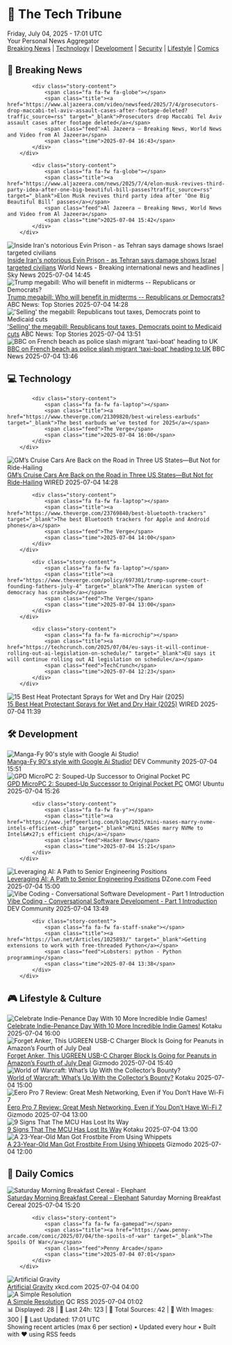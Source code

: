 <!-- Processing 54 RSS feeds at 2025-07-04 17:01:25 UTC -->
<!-- Processing: Saturday Morning Breakfast Cereal -->
<!-- Processing: Poorly Drawn Lines -->
<!-- Processing: Garfield -->
<!-- Processing: Dilbert -->
<!-- Processing: Cyanide & Happiness -->
<!-- Processing: Questionable Content -->
<!-- Processing: BBC World News -->
<!-- Processing: BBC Breaking News -->
<!-- Processing: Al Jazeera Breaking News -->
<!-- Processing: ABC News Breaking -->
<!-- Processing: NBC News Breaking -->
<!-- Processing: Guardian World News -->
<!-- Processing: Sky News World -->
<!-- Processing: The Verge -->
<!-- Processing: Ars Technica -->
<!-- Processing: O'Reilly Radar -->
<!-- Processing: Lobsters Python -->
<!-- Processing: Hacker News -->
<!-- Processing: StackOverflow Blog -->
<!-- Processing: It's FOSS -->
<!-- Error processing https://itsfoss.com/rss/: The read operation timed out -->
<!-- Processing: OMG! Ubuntu -->
<!-- Processing: Linux.com -->
<!-- Processing: Ubuntu Blog -->
<!-- Processing: InfoQ -->
<!-- Processing: Coding Horror -->
<!-- Processing: The Pragmatic Engineer -->
<!-- Processing: Kotaku -->
<!-- Processing: Boing Boing -->
<!-- Processing: Schneier on Security -->
<!-- Generated 5 new posts out of 29 feeds processed -->
<div class="newspaper-header">
    <h1 class="newspaper-title">📰 The Tech Tribune</h1>
    <div class="newspaper-date">Friday, July 04, 2025 - 17:01 UTC</div>
    <div class="newspaper-subtitle">Your Personal News Aggregator</div>
</div>

<div class="newspaper-nav">
    <a href="#breaking">Breaking News</a> |
    <a href="#tech">Technology</a> |
    <a href="#dev">Development</a> |
    <a href="#security">Security</a> |
    <a href="#lifestyle">Lifestyle</a> |
    <a href="#webcomics">Comics</a>
</div>

<div class="news-section breaking-news" id="breaking">
<h2 class="section-header">🚨 Breaking News</h2>
<div class="stories-container">
<div class="story">
            
            <div class="story-content">
                <span class="fa fa-fw fa-globe"></span>
                <span class="title"><a href="https://www.aljazeera.com/video/newsfeed/2025/7/4/prosecutors-drop-maccabi-tel-aviv-assault-cases-after-footage-deleted?traffic_source=rss" target="_blank">Prosecutors drop Maccabi Tel Aviv assault cases after footage deleted</a></span>
                <span class="feed">Al Jazeera – Breaking News, World News and Video from Al Jazeera</span>
                <span class="time">2025-07-04 16:43</span>
            </div>
        </div>
<div class="story">
            
            <div class="story-content">
                <span class="fa fa-fw fa-globe"></span>
                <span class="title"><a href="https://www.aljazeera.com/news/2025/7/4/elon-musk-revives-third-party-idea-after-one-big-beautiful-bill-passes?traffic_source=rss" target="_blank">Elon Musk revives third party idea after ‘One Big Beautiful Bill’ passes</a></span>
                <span class="feed">Al Jazeera – Breaking News, World News and Video from Al Jazeera</span>
                <span class="time">2025-07-04 15:42</span>
            </div>
        </div>
<div class="story">
            <img src="https://e3.365dm.com/25/07/1920x1080/skynews-evin-prison-iran_6957141.jpg?20250704160749" alt="Inside Iran&#x27;s notorious Evin Prison - as Tehran says damage shows Israel targeted civilians" class="story-image" loading="lazy" onerror="this.style.display='none'">
            <div class="story-content">
                <span class="fa fa-fw fa-satellite"></span>
                <span class="title"><a href="https://news.sky.com/story/inside-irans-notorious-evin-prison-as-tehran-says-damage-shows-israel-targeted-civilians-13392407" target="_blank">Inside Iran&#x27;s notorious Evin Prison - as Tehran says damage shows Israel targeted civilians</a></span>
                <span class="feed">World News - Breaking international news and headlines | Sky News</span>
                <span class="time">2025-07-04 14:45</span>
            </div>
        </div>
<div class="story">
            <img src="https://s.abcnews.com/images/Politics/trump-8-ap-er-250703_1751578102522_hpMain_4x3t_384.jpg" alt="Trump megabill: Who will benefit in midterms -- Republicans or Democrats?" class="story-image" loading="lazy" onerror="this.style.display='none'">
            <div class="story-content">
                <span class="fa fa-fw fa-tv"></span>
                <span class="title"><a href="https://abcnews.go.com/Politics/selling-megabill-republicans-tout-taxes-democrats-point-medicaid/story?id=123468529" target="_blank">Trump megabill: Who will benefit in midterms -- Republicans or Democrats?</a></span>
                <span class="feed">ABC News: Top Stories</span>
                <span class="time">2025-07-04 14:28</span>
            </div>
        </div>
<div class="story">
            <img src="https://s.abcnews.com/images/Politics/trump-8-ap-er-250703_1751578102522_hpMain_4x3t_384.jpg" alt="&#x27;Selling&#x27; the megabill: Republicans tout taxes, Democrats point to Medicaid cuts" class="story-image" loading="lazy" onerror="this.style.display='none'">
            <div class="story-content">
                <span class="fa fa-fw fa-tv"></span>
                <span class="title"><a href="https://abcnews.go.com/Politics/selling-megabill-republicans-tout-taxes-democrats-point-medicaid/story?id=123468529" target="_blank">&#x27;Selling&#x27; the megabill: Republicans tout taxes, Democrats point to Medicaid cuts</a></span>
                <span class="feed">ABC News: Top Stories</span>
                <span class="time">2025-07-04 13:51</span>
            </div>
        </div>
<div class="story">
            <img src="https://ichef.bbci.co.uk/ace/standard/240/cpsprodpb/8614/live/eb8aefe0-58c8-11f0-b5c5-012c5796682d.jpg" alt="BBC on French beach as police slash migrant &#x27;taxi-boat&#x27; heading to UK" class="story-image" loading="lazy" onerror="this.style.display='none'">
            <div class="story-content">
                <span class="fa fa-fw fa-flag"></span>
                <span class="title"><a href="https://www.bbc.com/news/articles/c5ygjjxjlplo" target="_blank">BBC on French beach as police slash migrant &#x27;taxi-boat&#x27; heading to UK</a></span>
                <span class="feed">BBC News</span>
                <span class="time">2025-07-04 13:46</span>
            </div>
        </div>
</div>
</div>
<div class="news-section tech-news" id="tech">
<h2 class="section-header">💻 Technology</h2>
<div class="stories-container">
<div class="story">
            
            <div class="story-content">
                <span class="fa fa-fw fa-laptop"></span>
                <span class="title"><a href="https://www.theverge.com/21309820/best-wireless-earbuds" target="_blank">The best earbuds we’ve tested for 2025</a></span>
                <span class="feed">The Verge</span>
                <span class="time">2025-07-04 16:00</span>
            </div>
        </div>
<div class="story">
            <img src="https://media.wired.com/photos/6867da203fdfebfbd00ad923/master/pass/CRUISEGM.png" alt="GM’s Cruise Cars Are Back on the Road in Three US States—But Not for Ride-Hailing" class="story-image" loading="lazy" onerror="this.style.display='none'">
            <div class="story-content">
                <span class="fa fa-fw fa-bolt"></span>
                <span class="title"><a href="https://www.wired.com/story/gms-cruise-cars-are-back-on-the-road-in-three-us-states-but-not-for-ride-hailing/" target="_blank">GM’s Cruise Cars Are Back on the Road in Three US States—But Not for Ride-Hailing</a></span>
                <span class="feed">WIRED</span>
                <span class="time">2025-07-04 14:28</span>
            </div>
        </div>
<div class="story">
            
            <div class="story-content">
                <span class="fa fa-fw fa-laptop"></span>
                <span class="title"><a href="https://www.theverge.com/23769840/best-bluetooth-trackers" target="_blank">The best Bluetooth trackers for Apple and Android phones</a></span>
                <span class="feed">The Verge</span>
                <span class="time">2025-07-04 14:00</span>
            </div>
        </div>
<div class="story">
            
            <div class="story-content">
                <span class="fa fa-fw fa-laptop"></span>
                <span class="title"><a href="https://www.theverge.com/policy/697301/trump-supreme-court-founding-fathers-july-4" target="_blank">The American system of democracy has crashed</a></span>
                <span class="feed">The Verge</span>
                <span class="time">2025-07-04 13:00</span>
            </div>
        </div>
<div class="story">
            
            <div class="story-content">
                <span class="fa fa-fw fa-microchip"></span>
                <span class="title"><a href="https://techcrunch.com/2025/07/04/eu-says-it-will-continue-rolling-out-ai-legislation-on-schedule/" target="_blank">EU says it will continue rolling out AI legislation on schedule</a></span>
                <span class="feed">TechCrunch</span>
                <span class="time">2025-07-04 12:23</span>
            </div>
        </div>
<div class="story">
            <img src="https://media.wired.com/photos/68671d42a81e0ca3e81e8ddc/master/pass/Heat%20Protectors.png" alt="15 Best Heat Protectant Sprays for Wet and Dry Hair (2025)" class="story-image" loading="lazy" onerror="this.style.display='none'">
            <div class="story-content">
                <span class="fa fa-fw fa-bolt"></span>
                <span class="title"><a href="https://www.wired.com/gallery/the-best-heat-protectants-for-hair/" target="_blank">15 Best Heat Protectant Sprays for Wet and Dry Hair (2025)</a></span>
                <span class="feed">WIRED</span>
                <span class="time">2025-07-04 11:39</span>
            </div>
        </div>
</div>
</div>
<div class="news-section dev-news" id="dev">
<h2 class="section-header">🛠️ Development</h2>
<div class="stories-container">
<div class="story">
            <img src="https://media2.dev.to/dynamic/image/width=800%2Cheight=%2Cfit=scale-down%2Cgravity=auto%2Cformat=auto/https%3A%2F%2Fdev-to-uploads.s3.amazonaws.com%2Fuploads%2Farticles%2Fm5uvjisbe92c10k729vn.png" alt="Manga-Fy 90&#x27;s style with Google Ai Studio!" class="story-image" loading="lazy" onerror="this.style.display='none'">
            <div class="story-content">
                <span class="fa fa-fw fa-code"></span>
                <span class="title"><a href="https://dev.to/rajiv_sukhnandan_2edd6a79/manga-fy-90s-style-with-google-ai-studio-2b1g" target="_blank">Manga-Fy 90&#x27;s style with Google Ai Studio!</a></span>
                <span class="feed">DEV Community</span>
                <span class="time">2025-07-04 15:51</span>
            </div>
        </div>
<div class="story">
            <img src="https://i0.wp.com/www.omgubuntu.co.uk/wp-content/uploads/2025/07/micropc-2.jpg?resize=406%2C232&amp;ssl=1" alt="GPD MicroPC 2: Souped-Up Successor to Original Pocket PC" class="story-image" loading="lazy" onerror="this.style.display='none'">
            <div class="story-content">
                <span class="fa fa-fw fa-ubuntu"></span>
                <span class="title"><a href="https://www.omgubuntu.co.uk/2025/07/gpd-micropc-2-specs-price" target="_blank">GPD MicroPC 2: Souped-Up Successor to Original Pocket PC</a></span>
                <span class="feed">OMG! Ubuntu</span>
                <span class="time">2025-07-04 15:26</span>
            </div>
        </div>
<div class="story">
            
            <div class="story-content">
                <span class="fa fa-fw fa-y"></span>
                <span class="title"><a href="https://www.jeffgeerling.com/blog/2025/mini-nases-marry-nvme-intels-efficient-chip" target="_blank">Mini NASes marry NVMe to Intel&#x27;s efficient chip</a></span>
                <span class="feed">Hacker News</span>
                <span class="time">2025-07-04 15:21</span>
            </div>
        </div>
<div class="story">
            <img src="https://dz2cdn1.dzone.com/thumbnail?fid=18489426&w=600" alt="Leveraging AI: A Path to Senior Engineering Positions" class="story-image" loading="lazy" onerror="this.style.display='none'">
            <div class="story-content">
                <span class="fa fa-fw fa-newspaper"></span>
                <span class="title"><a href="https://dzone.com/articles/beyond-the-hype-how-software-engineers-can-use-ai" target="_blank">Leveraging AI: A Path to Senior Engineering Positions</a></span>
                <span class="feed">DZone.com Feed</span>
                <span class="time">2025-07-04 15:00</span>
            </div>
        </div>
<div class="story">
            <img src="https://media2.dev.to/dynamic/image/width=800%2Cheight=%2Cfit=scale-down%2Cgravity=auto%2Cformat=auto/https%3A%2F%2Fraw.githubusercontent.com%2FGaur4vGaur%2Ftraveller%2Frefs%2Fheads%2Fmaster%2Fimages%2Fai%2F2025-05-24-ai_vibe-coding-conversational-software-development-part1%2Fend-to-end-experience-chat-based-builders.png" alt="Vibe Coding - Conversational Software Development - Part 1 Introduction" class="story-image" loading="lazy" onerror="this.style.display='none'">
            <div class="story-content">
                <span class="fa fa-fw fa-code"></span>
                <span class="title"><a href="https://dev.to/gauravgaur/vibe-coding-conversational-software-development-part-1-introduction-2p41" target="_blank">Vibe Coding - Conversational Software Development - Part 1 Introduction</a></span>
                <span class="feed">DEV Community</span>
                <span class="time">2025-07-04 13:49</span>
            </div>
        </div>
<div class="story">
            
            <div class="story-content">
                <span class="fa fa-fw fa-staff-snake"></span>
                <span class="title"><a href="https://lwn.net/Articles/1025893/" target="_blank">Getting extensions to work with free-threaded Python</a></span>
                <span class="feed">Lobsters: python - Python programming</span>
                <span class="time">2025-07-04 13:38</span>
            </div>
        </div>
</div>
</div>
<div class="news-section lifestyle-news" id="lifestyle">
<h2 class="section-header">🎮 Lifestyle & Culture</h2>
<div class="stories-container">
<div class="story">
            <img src="https://i.kinja-img.com/image/upload/c_fit,q_80,w_636/b5483d3c11431f1f2c5f259a6d80a296.jpg" alt="Celebrate Indie-Penance Day With 10 More Incredible Indie Games!" class="story-image" loading="lazy" onerror="this.style.display='none'">
            <div class="story-content">
                <span class="fa fa-fw fa-gamepad"></span>
                <span class="title"><a href="https://kotaku.com/indie-penance-day-indie-games-steam-demo-pc-1851785663" target="_blank">Celebrate Indie-Penance Day With 10 More Incredible Indie Games!</a></span>
                <span class="feed">Kotaku</span>
                <span class="time">2025-07-04 16:00</span>
            </div>
        </div>
<div class="story">
            <img src="https://gizmodo.com/app/uploads/2025/07/ugreen-deal.jpg" alt="Forget Anker, This UGREEN USB-C Charger Block Is Going for Peanuts in Amazon’s Fourth of July Deal" class="story-image" loading="lazy" onerror="this.style.display='none'">
            <div class="story-content">
                <span class="fa fa-fw fa-computer"></span>
                <span class="title"><a href="https://gizmodo.com/forget-anker-this-ugreen-usb-c-charger-block-is-going-for-peanuts-in-amazons-fourth-of-july-deal-2000623818" target="_blank">Forget Anker, This UGREEN USB-C Charger Block Is Going for Peanuts in Amazon’s Fourth of July Deal</a></span>
                <span class="feed">Gizmodo</span>
                <span class="time">2025-07-04 15:40</span>
            </div>
        </div>
<div class="story">
            <img src="https://i.kinja-img.com/image/upload/c_fit,q_80,w_636/e9d153c170a531a54f091595106cc664.jpg" alt="World of Warcraft: What’s Up With the Collector’s Bounty?" class="story-image" loading="lazy" onerror="this.style.display='none'">
            <div class="story-content">
                <span class="fa fa-fw fa-gamepad"></span>
                <span class="title"><a href="https://kotaku.com/world-of-warcraft-collectors-bounty-july-legacy-content-1851785640" target="_blank">World of Warcraft: What’s Up With the Collector’s Bounty?</a></span>
                <span class="feed">Kotaku</span>
                <span class="time">2025-07-04 15:00</span>
            </div>
        </div>
<div class="story">
            <img src="https://gizmodo.com/app/uploads/2025/07/eero-pro-7-review-2.jpg" alt="Eero Pro 7 Review: Great Mesh Networking, Even if You Don’t Have Wi-Fi 7" class="story-image" loading="lazy" onerror="this.style.display='none'">
            <div class="story-content">
                <span class="fa fa-fw fa-computer"></span>
                <span class="title"><a href="https://gizmodo.com/eero-pro-7-review-great-mesh-networking-even-if-you-dont-have-wi-fi-7-2000623365" target="_blank">Eero Pro 7 Review: Great Mesh Networking, Even if You Don’t Have Wi-Fi 7</a></span>
                <span class="feed">Gizmodo</span>
                <span class="time">2025-07-04 13:00</span>
            </div>
        </div>
<div class="story">
            <img src="https://i.kinja-img.com/image/upload/c_fit,q_80,w_636/5d02e5b188780b744ca7f1aa6058f501.jpg" alt="9 Signs That The MCU Has Lost Its Way" class="story-image" loading="lazy" onerror="this.style.display='none'">
            <div class="story-content">
                <span class="fa fa-fw fa-gamepad"></span>
                <span class="title"><a href="https://kotaku.com/marvel-cinematic-universe-phase-5-marvel-comics-1851785555" target="_blank">9 Signs That The MCU Has Lost Its Way</a></span>
                <span class="feed">Kotaku</span>
                <span class="time">2025-07-04 13:00</span>
            </div>
        </div>
<div class="story">
            <img src="https://gizmodo.com/app/uploads/2025/07/laughing-gas-1.jpg" alt="A 23-Year-Old Man Got Frostbite From Using Whippets" class="story-image" loading="lazy" onerror="this.style.display='none'">
            <div class="story-content">
                <span class="fa fa-fw fa-computer"></span>
                <span class="title"><a href="https://gizmodo.com/a-23-year-old-man-got-frostbite-from-using-whippets-2000623899" target="_blank">A 23-Year-Old Man Got Frostbite From Using Whippets</a></span>
                <span class="feed">Gizmodo</span>
                <span class="time">2025-07-04 12:00</span>
            </div>
        </div>
</div>
</div>
<div class="news-section webcomics-section" id="webcomics">
<h2 class="section-header">🎨 Daily Comics</h2>
<div class="stories-container">
<div class="story">
            <img src="https://www.smbc-comics.com/comics/1751566043-20250704.png" alt="Saturday Morning Breakfast Cereal - Elephant" class="story-image" loading="lazy" onerror="this.style.display='none'">
            <div class="story-content">
                <span class="fa fa-fw fa-smile"></span>
                <span class="title"><a href="https://www.smbc-comics.com/comic/elephant" target="_blank">Saturday Morning Breakfast Cereal - Elephant</a></span>
                <span class="feed">Saturday Morning Breakfast Cereal</span>
                <span class="time">2025-07-04 15:20</span>
            </div>
        </div>
<div class="story">
            
            <div class="story-content">
                <span class="fa fa-fw fa-gamepad"></span>
                <span class="title"><a href="https://www.penny-arcade.com/comic/2025/07/04/the-spoils-of-war" target="_blank">The Spoils Of War</a></span>
                <span class="feed">Penny Arcade</span>
                <span class="time">2025-07-04 07:01</span>
            </div>
        </div>
<div class="story">
            <img src="https://imgs.xkcd.com/comics/artificial_gravity.png" alt="Artificial Gravity" class="story-image" loading="lazy" onerror="this.style.display='none'">
            <div class="story-content">
                <span class="fa fa-fw fa-laugh"></span>
                <span class="title"><a href="https://xkcd.com/3111/" target="_blank">Artificial Gravity</a></span>
                <span class="feed">xkcd.com</span>
                <span class="time">2025-07-04 04:00</span>
            </div>
        </div>
<div class="story">
            <img src="http://www.questionablecontent.net/comics/5606.png" alt="A Simple Resolution" class="story-image" loading="lazy" onerror="this.style.display='none'">
            <div class="story-content">
                <span class="fa fa-fw fa-music"></span>
                <span class="title"><a href="http://questionablecontent.net/view.php?comic=5606" target="_blank">A Simple Resolution</a></span>
                <span class="feed">QC RSS</span>
                <span class="time">2025-07-04 01:02</span>
            </div>
        </div>
</div>
</div>

<div class="newspaper-footer">
    <div class="stats">
        📊 Displayed: 28 | 📅 Last 24h: 123 | 📡 Total Sources: 42 | 📸 With Images: 300 |
        🔄 Last Updated: 17:01 UTC
    </div>
    <div class="footer-note">
        Showing recent articles (max 6 per section) • Updated every hour • Built with ❤️ using RSS feeds
    </div>
</div>
